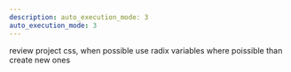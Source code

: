 ```yaml
---
description: auto_execution_mode: 3
auto_execution_mode: 3
---
```


review project css, when possible use radix variables where poissible than create new ones
